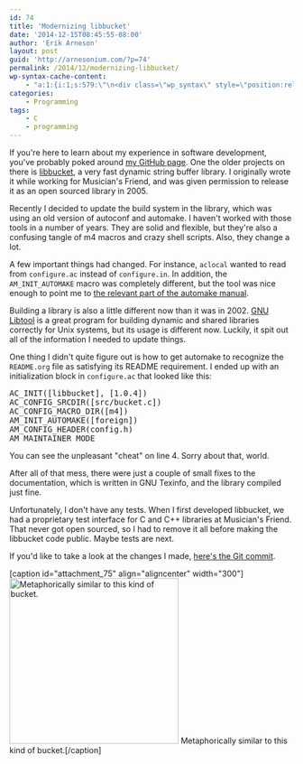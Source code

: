 ```yaml
---
id: 74
title: 'Modernizing libbucket'
date: '2014-12-15T08:45:55-08:00'
author: 'Erik Arneson'
layout: post
guid: 'http://arnesonium.com/?p=74'
permalink: /2014/12/modernizing-libbucket/
wp-syntax-cache-content:
    - "a:1:{i:1;s:579:\"\n<div class=\"wp_syntax\" style=\"position:relative;\"><table><tr><td class=\"line_numbers\"><pre>1\n2\n3\n4\n5\n6\n</pre></td><td class=\"code\"><pre class=\"m4\" style=\"font-family:monospace;\">AC_INIT([libbucket], [1.0.4])\nAC_CONFIG_SRCDIR([src/bucket.c])\nAC_CONFIG_MACRO_DIR([m4])\nAM_INIT_AUTOMAKE([foreign])\nAM_CONFIG_HEADER(config.h)\nAM_MAINTAINER_MODE</pre></td></tr></table><p class=\"theCode\" style=\"display:none;\">AC_INIT([libbucket], [1.0.4])\nAC_CONFIG_SRCDIR([src/bucket.c])\nAC_CONFIG_MACRO_DIR([m4])\nAM_INIT_AUTOMAKE([foreign])\nAM_CONFIG_HEADER(config.h)\nAM_MAINTAINER_MODE</p></div>\n\";}"
categories:
    - Programming
tags:
    - C
    - programming
---
```


If you're here to learn about my experience in software development, you've probably poked around <a href="https://github.com/pymander">my GitHub page</a>. One the older projects on there is <a href="https://github.com/pymander/libbucket">libbucket</a>, a very fast dynamic string buffer library. I originally wrote it while working for Musician's Friend, and was given permission to release it as an open sourced library in 2005.

Recently I decided to update the build system in the library, which was using an old version of autoconf and automake. I haven't worked with those tools in a number of years. They are solid and flexible, but they're also a confusing tangle of m4 macros and crazy shell scripts. Also, they change a lot.

A few important things had changed. For instance, <code>aclocal</code> wanted to read from <code>configure.ac</code> instead of <code>configure.in</code>. In addition, the <code>AM_INIT_AUTOMAKE</code> macro was completely different, but the tool was nice enough to point me to <a href="http://www.gnu.org/software/automake/manual/automake.html#Modernize-AM_005fINIT_005fAUTOMAKE-invocation">the relevant part of the automake manual</a>.

Building a library is also a little different now than it was in 2002. <a href="https://www.gnu.org/software/libtool/">GNU Libtool</a> is a great program for building dynamic and shared libraries correctly for Unix systems, but its usage is different now. Luckily, it spit out all of the information I needed to update things.

One thing I didn't quite figure out is how to get automake to recognize the <code>README.org</code> file as satisfying its README requirement. I ended up with an initialization block in <code>configure.ac</code> that looked like this:

<pre lang="m4" line="1">
AC_INIT([libbucket], [1.0.4])
AC_CONFIG_SRCDIR([src/bucket.c])
AC_CONFIG_MACRO_DIR([m4])
AM_INIT_AUTOMAKE([foreign])
AM_CONFIG_HEADER(config.h)
AM_MAINTAINER_MODE
</pre>

You can see the unpleasant "cheat" on line 4. Sorry about that, world.

After all of that mess, there were just a couple of small fixes to the documentation, which is written in GNU Texinfo, and the library compiled just fine.

Unfortunately, I don't have any tests. When I first developed libbucket, we had a proprietary test interface for C and C++ libraries at Musician's Friend. That never got open sourced, so I had to remove it all before making the libbucket code public. Maybe tests are next.

If you'd like to take a look at the changes I made, <a href="https://github.com/pymander/libbucket/commit/6314493fb7c8397318ac4a8d10624159aab07204">here's the Git commit</a>.

[caption id="attachment_75" align="aligncenter" width="300"]<img src="http://arnesonium.com/wp-content/uploads/2014/11/bucket-303359_640-300x293.png" alt="Metaphorically similar to this kind of bucket." width="300" height="293" class="size-medium wp-image-75" /> Metaphorically similar to this kind of bucket.[/caption]